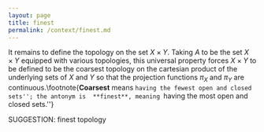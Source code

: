 ```yaml
---
layout: page
title: finest
permalink: /context/finest.md
---
```

It remains to define the topology on the set $X \times Y$. Taking $A$ to be the set $X \times Y$ equipped with various topologies, this universal property forces $X \times Y$ to be defined to be the coarsest topology on the cartesian product of the underlying sets of $X$ and $Y$ so that the projection functions $\pi_X$ and $\pi_Y$ are continuous.\footnote{**Coarsest** means ``having the fewest open and closed sets''; the antonym is  **finest**, meaning ``having the most open and closed sets.''}

SUGGESTION: finest topology